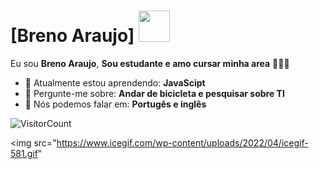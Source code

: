 # [Breno Araujo] <img src="https://media.tenor.com/-eSidCHMot4AAAAj/is-the-shadow.gif" width="50px">

Eu sou <strong>Breno Araujo</strong>, <strong>Sou estudante e amo cursar minha area</strong> 👨🏻‍💻 

- 🚀 Atualmente estou aprendendo: <strong>JavaScipt</strong> 
- 💬 Pergunte-me sobre: <strong>Andar de bicicleta e pesquisar sobre TI</strong>
- 📣 Nós podemos falar em: <strong>Portugês e inglês</strong>

![VisitorCount](https://profile-counter.glitch.me/{BrenolaKKJ}/count.svg)

<img src="https://www.icegif.com/wp-content/uploads/2022/04/icegif-581.gif"

